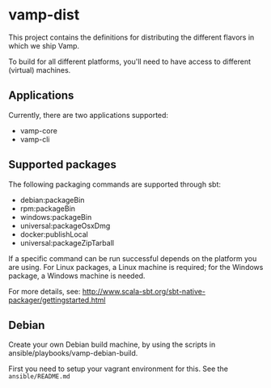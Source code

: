 # vamp-dist

This project contains the definitions for distributing the different flavors in which we ship Vamp.

To build for all different platforms, you'll need to have access to different (virtual) machines.


## Applications
Currently, there are two applications supported: 

- vamp-core
- vamp-cli


## Supported packages

The following packaging commands are supported through sbt:

- debian:packageBin
- rpm:packageBin
- windows:packageBin
- universal:packageOsxDmg
- docker:publishLocal
- universal:packageZipTarball

If a specific command can be run successful depends on the platform you are using.
For Linux packages, a Linux machine is required; for the Windows package, a Windows machine is needed.

For more details, see: http://www.scala-sbt.org/sbt-native-packager/gettingstarted.html


## Debian
Create your own Debian build machine, by using the scripts in ansible/playbooks/vamp-debian-build.

First you need to setup your vagrant environment for this. See the `ansible/README.md`









